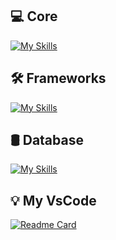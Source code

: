 
## 💻 Core
[![My Skills](https://skillicons.dev/icons?i=cs,java,go,python&theme=dark)](https://skillicons.dev)

## 🛠️ Frameworks
[![My Skills](https://skillicons.dev/icons?i=dotnet,spring,django&theme=dark)](https://skillicons.dev)

## 🛢 Database
[![My Skills](https://skillicons.dev/icons?i=mysql,sqlite,mongodb,postgres&theme=dark)](https://skillicons.dev)

## 💡 My VsCode
[![Readme Card](https://github-readme-stats.vercel.app/api/pin/?username=Luizhnrs&repo=VisualStudioCode-Customization)](https://github.com/Luizhnrs/VisualStudioCode-Customization)




